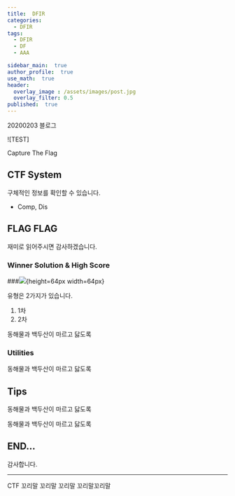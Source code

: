 ```yaml
---
title:  DFIR
categories:
  - DFIR
tags: 
  - DFIR
  - DF
  - AAA

sidebar_main:  true
author_profile:  true
use_math:  true
header:
  overlay_image : /assets/images/post.jpg
  overlay_filter: 0.5
published:  true
---
```

20200203 블로그

![TEST]

Capture The Flag

## CTF System

 구체적인 정보를 확인할 수 있습니다.

- Comp, Dis

## FLAG FLAG

 재미로 읽어주시면 감사하겠습니다.

### Winner Solution & High Score

###![](a.png){height=64px width=64px}


유형은 2가지가 있습니다.

1. 1차
2. 2차

동해물과 백두산이 마르고 닳도록

### Utilities

동해물과 백두산이 마르고 닳도록

## Tips

동해물과 백두산이 마르고 닳도록


 동해물과 백두산이 마르고 닳도록
 

## END...

감사합니다.

---

CTF 꼬리말 꼬리말 꼬리말 꼬리말꼬리말
